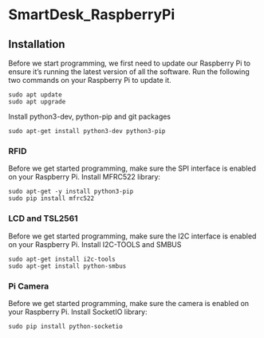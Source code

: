 # SmartDesk_RaspberryPi

## Installation

Before we start programming, we first need to update our Raspberry Pi to ensure it’s running the latest version of all the software. Run the following two commands on your Raspberry Pi to update it.

```
sudo apt update
sudo apt upgrade
```

Install python3-dev, python-pip and  git packages
```
sudo apt-get install python3-dev python3-pip
```

### RFID

Before we get started programming, make sure the SPI interface is enabled on your Raspberry Pi.
Install MFRC522 library:
```
sudo apt-get -y install python3-pip
sudo pip install mfrc522
```

### LCD and TSL2561
Before we get started programming, make sure the I2C interface is enabled on your Raspberry Pi.
Install I2C-TOOLS and SMBUS
```
sudo apt-get install i2c-tools
sudo apt-get install python-smbus
```

### Pi Camera
Before we get started programming, make sure the camera is enabled on your Raspberry Pi.
Install SocketIO library:
```
sudo pip install python-socketio
```

